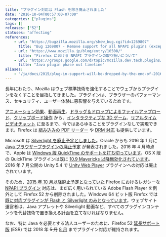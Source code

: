 ```yaml
---
title: "プラグイン対応は Flash を除き廃止されました"
date: "2016-10-04T00:57:00-07:00"
categories: ["plugins"]
tags: []
releases: ["52"]
statuses: "affecting"
references:
    - url: "https://bugzilla.mozilla.org/show_bug.cgi?id=1269807"
      title: "Bug 1269807 - Remove support for all NPAPI plugins (except Flash)"
    - url: "https://www.mozilla.jp/blog/entry/10508/"
      title: "Firefox における NPAPI プラグインの取り扱いについて"
    - url: "https://groups.google.com/d/topic/mozilla.dev.tech.plugins/Cu1rOVEn45M/discussion"
      title: "Java plugin phase out timeline"
aliases:
    - "/ja/docs/2015/plug-in-support-will-be-dropped-by-the-end-of-2016-except-flash/"
---
```

長年にわたり、Mozilla はウェブ標準技術を強化することでウェブからプラグインをなくすことを目指してきました。プラグインは、ブラウザーのパフォーマンス、セキュリティ、ユーザー体験に悪影響を与えているためです。

[アニメーション効果](https://developer.mozilla.org/docs/Web/CSS/CSS_Animations/Using_CSS_animations)、[動画再生](https://developer.mozilla.org/docs/Web/Guide/HTML/Using_HTML5_audio_and_video)、[ドラッグ＆ドロップによるファイルアップロード](https://developer.mozilla.org/docs/Web/Guide/HTML/Drag_and_drop)、[クリップボード操作](https://hacks.mozilla.org/2015/09/flash-free-clipboard-for-the-web/) から、[インタラクティブな 3D ゲーム](https://games.mozilla.org/)、[リアルタイムビデオチャット](https://developer.mozilla.org/docs/Web/Guide/API/WebRTC) に至るまで、今ではあらゆることをプラグインなしで実現できます。Firefox は [組み込みの PDF リーダー](https://support.mozilla.org/kb/view-pdf-files-firefox-without-downloading-them) や [DRM 対応](https://support.mozilla.org/kb/enable-drm) も提供しています。

Microsoft は [Silverlight を廃止予定としました](https://support.microsoft.com/ja-jp/lifecycle?C2=12905)。Oracle からも 2016 年 1 月に [Java ブラウザープラグインの廃止予定](https://blogs.oracle.com/java-platform-group/entry/moving_to_a_plugin_free) が発表されました。2016 年 4 月時点で、Apple は [Windows 版 QuickTime のサポートを打ち切っています](https://support.apple.com/ja-jp/HT201175)。OS X 版の QuickTime プラグインは既に [10.9 Mavericks 以降無効化されています](https://support.apple.com/ja-jp/HT205081)。2016 年 7 月公開の Unity 5.4 で [Unity Web Player](https://blogs.unity3d.com/jp/2015/10/08/unity-web-player-roadmap/) プラグインへの対応は廃止されています。

そのため、[2015 年 10 月以降廃止予定となっていた](https://www.mozilla.jp/blog/entry/10508/) Firefox におけるレガシーな [NPAPI プラグイン](https://developer.mozilla.org/docs/Plugins) 対応は、まだ広く用いられている Adobe Flash Player を例外として Firefox 52 から削除されました。Windows 64 ビット版 Firefox では [既に対応プラグインが Flash と Silverlight のみとなっています](https://www.fxsitecompat.dev/ja/docs/2015/64-bit-firefox-for-windows-is-officially-available-flash-and-silverlight-are-the-only-supported-plug-ins/)。ウェブサイト運営者は、Java アプレットや Silverlight 動画など、すべてのプラグインコンテンツを代替技術で置き換える計画を立てなければなりません。

なお、特に Java を必要とする法人ユーザーのために、Firefox 52 [延長サポート版](https://www.mozilla.jp/business/) (ESR) では 2018 年 <del>5 月</del> <ins>8 月</ins> までプラグイン対応が維持されます。
